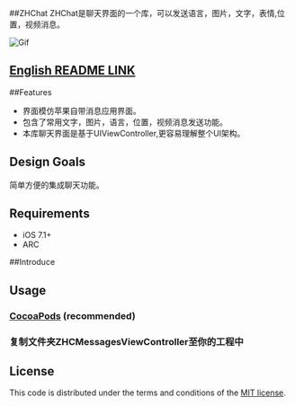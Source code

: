 ##ZHChat
ZHChat是聊天界面的一个库，可以发送语言，图片，文字，表情,位置，视频消息。

![Gif][gif0] 

## [English README LINK]()

##Features
* 界面模仿苹果自带消息应用界面。
* 包含了常用文字，图片，语言，位置，视频消息发送功能。
* 本库聊天界面是基于UIViewController,更容易理解整个UI架构。



## Design Goals
简单方便的集成聊天功能。


## Requirements

* iOS 7.1+
* ARC


##Introduce

## Usage
### [CocoaPods](https://cocoapods.org/) (recommended)


### 复制文件夹ZHCMessagesViewController至你的工程中



## License

This code is distributed under the terms and conditions of the [MIT license](LICENSE).








[gif0]:http://ac-unmt7l5d.clouddn.com/1e394395d85171a1.gif
